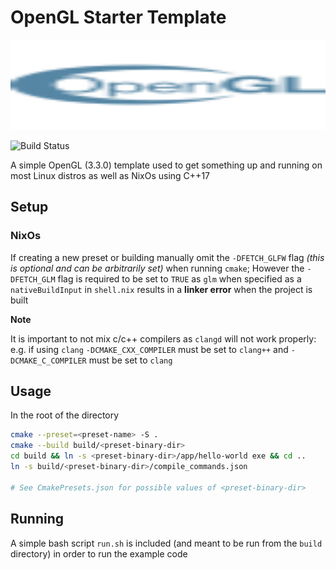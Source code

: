 # OpenGL Starter Template

<p align="center">
  <img src="github-res/opengl.svg" width="100%" height="144">
</p>

![Build Status](https://github.com/flyingsl0ths/opengl-template/actions/workflows/ci.yaml/badge.svg)

A simple OpenGL (3.3.0) template used to get something up
and running on most Linux distros as well as NixOs using C++17

## Setup

### NixOs

If creating a new preset or building manually omit the `-DFETCH_GLFW` flag
_(this is optional and can be arbitrarily set)_ when running `cmake`;
However the `-DFETCH_GLM` flag is required to be set to `TRUE` as `glm` when specified
as a `nativeBuildInput` in `shell.nix` results in a **linker error** when the project is built

**Note**

It is important to not mix c/c++ compilers as `clangd` will not work properly:
e.g. if using `clang` `-DCMAKE_CXX_COMPILER` must be set to `clang++` and
`-DCMAKE_C_COMPILER` must be set to `clang`

## Usage

In the root of the directory

```bash
cmake --preset=<preset-name> -S .
cmake --build build/<preset-binary-dir>
cd build && ln -s <preset-binary-dir>/app/hello-world exe && cd ..
ln -s build/<preset-binary-dir>/compile_commands.json

# See CmakePresets.json for possible values of <preset-binary-dir>
```

## Running

A simple bash script `run.sh` is included (and meant to be run from the `build` directory)
in order to run the example code
